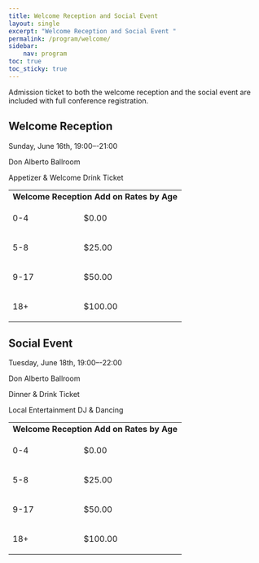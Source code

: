 ```yaml
---
title: Welcome Reception and Social Event 
layout: single
excerpt: "Welcome Reception and Social Event "
permalink: /program/welcome/
sidebar: 
    nav: program
toc: true
toc_sticky: true
---
```


Admission ticket to both the welcome reception and the social event are included with full conference registration.

## Welcome Reception

Sunday, June 16th, 19:00–-21:00 

Don Alberto Ballroom 

Appetizer & Welcome Drink Ticket

<table>
  <tr>
   <td colspan="2"><strong>Welcome Reception Add on Rates by Age</strong>
   </td>
  </tr>
  <tr>
   <td>0-4
   </td>
   <td><p>$0.00</p>
   </td>
  </tr>
  <tr>
   <td>5-8
   </td>
   <td><p>$25.00</p>
   </td>
  </tr>
  <tr>
   <td>9-17
   </td>
   <td><p>$50.00</p>
   </td>
  </tr>
  <tr>
   <td>18+
   </td>
   <td><p>$100.00</p>
   </td>
  </tr>
</table>

## Social Event 
Tuesday, June 18th, 19:00–-22:00 

Don Alberto Ballroom

Dinner & Drink Ticket 

Local Entertainment DJ & Dancing

<table>
  <tr>
   <td colspan="2"><strong>Welcome Reception Add on Rates by Age</strong>
   </td>
  </tr>
  <tr>
   <td>0-4
   </td>
   <td><p>$0.00</p>
   </td>
  </tr>
  <tr>
   <td>5-8
   </td>
   <td><p>$25.00</p>
   </td>
  </tr>
  <tr>
   <td>9-17
   </td>
   <td><p>$50.00</p>
   </td>
  </tr>
  <tr>
   <td>18+
   </td>
   <td><p>$100.00</p>
   </td>
  </tr>
</table>
